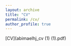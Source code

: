 ```yaml
---
layout: archive
title: "CV"
permalink: /cv/
author_profile: true
---
```


[CV](abimaelhj_cv (1) (1).pdf)
